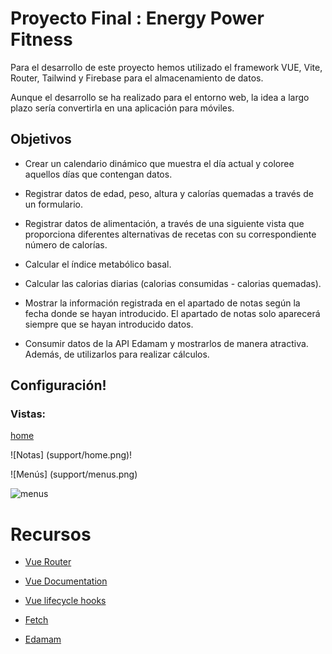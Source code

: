 # Proyecto Final : Energy Power Fitness

Para el desarrollo de este proyecto hemos utilizado el framework VUE, Vite, Router, Tailwind y Firebase para el almacenamiento de datos.

Aunque el desarrollo se ha realizado para el entorno web, la idea a largo plazo sería convertirla en una aplicación para móviles.

## Objetivos

- Crear un calendario dinámico que muestra el día actual y coloree aquellos días que contengan datos.

- Registrar datos de edad, peso, altura y calorías quemadas a través de un formulario.

- Registrar datos de alimentación, a través de una siguiente vista que proporciona diferentes alternativas de recetas con su correspondiente número de calorías.

- Calcular el índice metabólico basal.

- Calcular las calorias diarias (calorias consumidas - calorias quemadas).

- Mostrar la información registrada en el apartado de notas según la fecha donde se hayan introducido. El apartado de notas solo aparecerá siempre que se hayan introducido datos.

- Consumir datos de la API Edamam y mostrarlos de manera atractiva. Además, de utilizarlos para realizar cálculos.

## Configuración!

### Vistas:


[home](https://user-images.githubusercontent.com/99184405/163124156-9b1a961a-f14a-4121-922b-27bba06a2c4c.png)

![Notas] (support/home.png)!

![Menús] (support/menus.png)

![menus](https://user-images.githubusercontent.com/99184405/163124261-7535b36f-c4a8-42ff-a0f1-158d9788159d.png)

# Recursos

- [Vue Router](https://router.vuejs.org/introduction.html)

- [Vue Documentation](https://vuejs.org/guide/introduction.html)

- [Vue lifecycle hooks](https://vuejs.org/guide/essentials/lifecycle.html)

- [Fetch](https://developer.mozilla.org/en-US/docs/Web/API/Fetch_API/Using_Fetch)

- [Edamam](https://www.edamam.com/)
